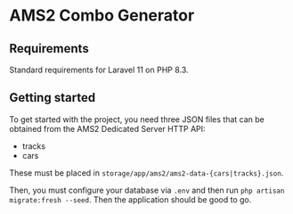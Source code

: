 # AMS2 Combo Generator

## Requirements

Standard requirements for Laravel 11 on PHP 8.3.

## Getting started

To get started with the project, you need three JSON files that can be obtained from the AMS2 Dedicated Server HTTP API:

-   tracks
-   cars

These must be placed in `storage/app/ams2/ams2-data-{cars|tracks}.json`.

Then, you must configure your database via `.env` and then run `php artisan migrate:fresh --seed`. Then the application should be good to go.
